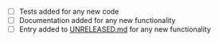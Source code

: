 <!-- Please ensure that your PR includes the following, as needed -->

- [ ] Tests added for any new code
- [ ] Documentation added for any new functionality
- [ ] Entry added to [UNRELEASED.md](./UNRELEASED.md) for any new functionality
